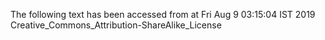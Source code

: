 The following text has been accessed from at Fri Aug 9 03:15:04 IST 2019
Creative_Commons_Attribution-ShareAlike_License
